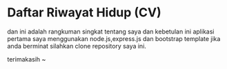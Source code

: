 # Daftar Riwayat Hidup (CV)

dan ini adalah rangkuman singkat tentang saya dan kebetulan ini aplikasi pertama saya menggunakan node.js,express.js dan bootstrap template
jika anda berminat silahkan clone repository saya ini.

terimakasih ~
